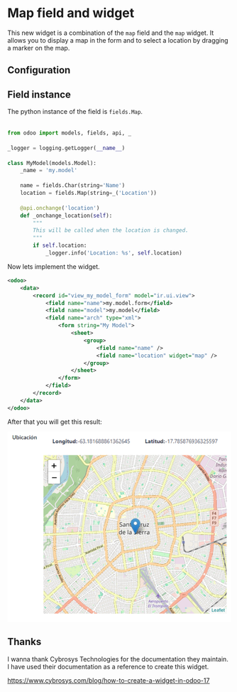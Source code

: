 # Map field and widget

This new widget is a combination of the `map` field and the `map` widget. It allows you
to display a map in the form and to select a location by dragging a marker on the map.

## Configuration

## Field instance

The python instance of the field is `fields.Map`.

```python

from odoo import models, fields, api, _

_logger = logging.getLogger(__name__)

class MyModel(models.Model):
    _name = 'my.model'

    name = fields.Char(string='Name')
    location = fields.Map(string=_('Location'))

    @api.onchange('location')
    def _onchange_location(self):
        """
        This will be called when the location is changed.
        """
        if self.location:
            _logger.info('Location: %s', self.location)
```

Now lets implement the widget.

```xml
<odoo>
    <data>
        <record id="view_my_model_form" model="ir.ui.view">
            <field name="name">my.model.form</field>
            <field name="model">my.model</field>
            <field name="arch" type="xml">
                <form string="My Model">
                    <sheet>
                        <group>
                            <field name="name" />
                            <field name="location" widget="map" />
                        </group>
                    </sheet>
                </form>
            </field>
        </record>
    </data>
</odoo>
```

After that you will get this result:

![Map widget](static/img/map.png)

## Thanks

I wanna thank Cybrosys Technologies for the documentation they maintain. I have used
their documentation as a reference to create this widget.

https://www.cybrosys.com/blog/how-to-create-a-widget-in-odoo-17
